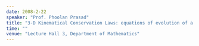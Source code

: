 ```yaml
---
date: 2008-2-22
speaker: "Prof. Phoolan Prasad"
title: "3-D Kinematical Conservation Laws: equations of evolution of a surface"
time: ""
venue: "Lecture Hall 3, Department of Mathematics"
---
```


